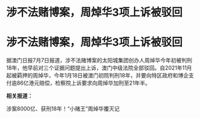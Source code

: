 # 涉不法赌博案，周焯华3项上诉被驳回

# 涉不法赌博案，周焯华3项上诉被驳回

据澳门日报7月7日报道，涉不法赌博案的太阳城集团创办人周焯华今年初被判刑18年，他早前对三个证据问题提出上诉，澳门中级法院全部驳回。自2021年11月起被羁押的周焯华，今年1月18日被澳门初院判刑18年，并要向特区政府和博企支付逾86亿港元赔偿，检察院上诉要求向周焯华加刑至21年半。

**相关报道：**

涉案8000亿、获刑18年！“小赌王”周焯华覆灭记

